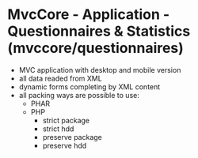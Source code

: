 # MvcCore - Application - Questionnaires & Statistics (mvccore/questionnaires)
- MVC application with desktop and mobile version
- all data readed from XML
- dynamic forms completing by XML content
- all packing ways are possible to use:
	- PHAR
	- PHP
		- strict package
		- strict hdd
		- preserve package
		- preserve hdd

